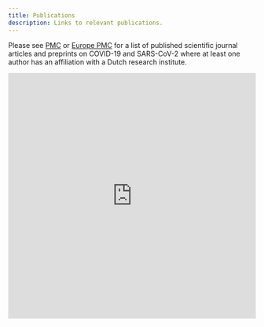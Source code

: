 ```yaml
---
title: Publications
description: Links to relevant publications.
---
```


Please see [PMC](https://www.ncbi.nlm.nih.gov/pmc/?term=((COVID-19)+OR+(SARS-CoV-2))+AND+(Netherlands%5BAffiliation%5D)) or [Europe PMC](https://europepmc.org/search?query=%28%22COVID-19%22%20OR%20%22SARS-CoV-2%22%29%20AND%20%28AFF%3A%22Netherlands%22%29) for a list of published scientific journal articles and preprints on COVID-19 and SARS-CoV-2 where at least one author has an affiliation with a Dutch research institute.

<iframe src="https://www.ncbi.nlm.nih.gov/pmc/?term=((COVID-19)+OR+(SARS-CoV-2))+AND+(Netherlands%5BAffiliation%5D)" width="100%" height="500" style="border:none" title="PMC"></iframe>

